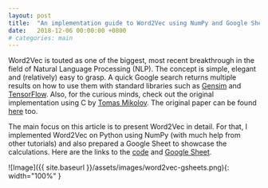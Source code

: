 ```yaml
---
layout: post
title:  "An implementation guide to Word2Vec using NumPy and Google Sheets!"
date:   2018-12-06 00:00:00 +0800
# categories: main
---
```

Word2Vec is touted as one of the biggest, most recent breakthrough in the field of Natural Language Processing (NLP). The concept is simple, elegant and (relatively) easy to grasp. A quick Google search returns multiple results on how to use them with standard libraries such as [Gensim](https://radimrehurek.com/gensim/models/word2vec.html) and [TensorFlow](https://www.tensorflow.org/tutorials/representation/word2vec). Also, for the curious minds, check out the original implementation using C by [Tomas Mikolov](https://github.com/tmikolov/word2vec). The original paper can be found [here](https://arxiv.org/pdf/1301.3781.pdf) too.

The main focus on this article is to present Word2Vec in detail. For that, I implemented Word2Vec on Python using NumPy (with much help from other tutorials) and also prepared a Google Sheet to showcase the calculations. Here are the links to the [code](https://github.com/DerekChia/word2vec_numpy) and [Google Sheet](https://docs.google.com/spreadsheets/u/3/d/1mgf82Ue7MmQixMm2ZqnT1oWUucj6pEcd2wDs_JgHmco/edit).

![Image]({{ site.baseurl }}/assets/images/word2vec-gsheets.png){: width="100%" }

